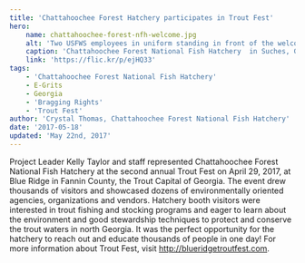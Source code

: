 ```yaml
---
title: 'Chattahoochee Forest Hatchery participates in Trout Fest'
hero:
    name: chattahoochee-forest-nfh-welcome.jpg
    alt: 'Two USFWS employees in uniform standing in front of the welcome sign at the hatchery.'
    caption: 'Chattahoochee Forest National Fish Hatchery  in Suches, GA. Photo by USFWS.'
    link: 'https://flic.kr/p/ejHQ33'
tags:
    - 'Chattahoochee Forest National Fish Hatchery'
    - E-Grits
    - Georgia
    - 'Bragging Rights'
    - 'Trout Fest'
author: 'Crystal Thomas, Chattahoochee Forest National Fish Hatchery'
date: '2017-05-18'
updated: 'May 22nd, 2017'
---
```


Project Leader Kelly Taylor and staff represented Chattahoochee Forest National Fish Hatchery at the second annual Trout Fest on April 29, 2017, at Blue Ridge in Fannin County, the Trout Capital of Georgia. The event drew thousands of visitors and showcased dozens of environmentally oriented agencies, organizations and vendors.  Hatchery booth visitors were interested in trout fishing and stocking programs and eager to learn about the environment and good stewardship techniques to protect and conserve the trout waters in north Georgia. It was the perfect opportunity for the hatchery to reach out and educate thousands of people in one day! For more information about Trout Fest, visit http://blueridgetroutfest.com. 
